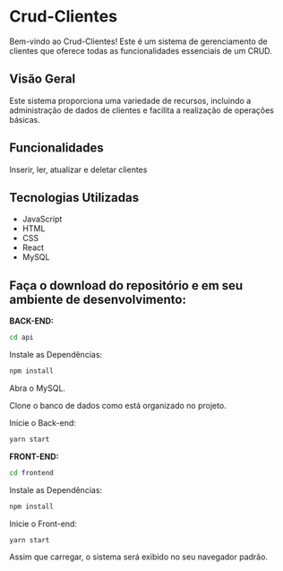 # Crud-Clientes

Bem-vindo ao Crud-Clientes! Este é um sistema de gerenciamento de clientes que oferece todas as funcionalidades essenciais de um CRUD.

## Visão Geral

Este sistema proporciona uma variedade de recursos, incluindo a administração de dados de clientes e facilita a realização de operações básicas.

## Funcionalidades

Inserir, ler, atualizar e deletar clientes

## Tecnologias Utilizadas

- JavaScript
- HTML
- CSS
- React
- MySQL

## Faça o download do repositório e em seu ambiente de desenvolvimento:

**BACK-END:**

```bash
cd api
```

Instale as Dependências:

```bash
npm install
```

Abra o MySQL.

Clone o banco de dados como está organizado no projeto.

Inicie o Back-end:

```bash
yarn start
```

**FRONT-END:**

```bash
cd frontend
```

Instale as Dependências:

```bash
npm install
```

Inicie o Front-end:

```bash
yarn start
```

Assim que carregar, o sistema será exibido no seu navegador padrão.
